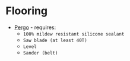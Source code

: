 # Flooring

* [Pergo](no.link) - requires:
  * `100% mildew resistant silicone sealant`
  * `Saw blade (at least 40T)`
  * `Level`
  * `Sander (belt)`
